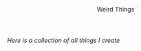 <!DOCTYPE html>
<html>

<head>
        <meta http-equiv="Content-Type" content="text/html; charset=UTF-8">
	<meta name="viewport" content="width=device-width, initial-scale=1">
       
</head>

<body>
        <header>Weird Things</header>
        <h6> Here is a collection of all things I create </h6>
        <a href:"/Earrape :)/">
        </a>
</body>
</html>
  
